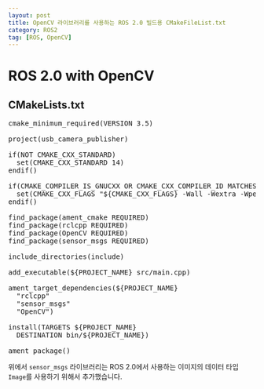 ```yaml
---
layout: post
title: OpenCV 라이브러리를 사용하는 ROS 2.0 빌드용 CMakeFileList.txt
category: ROS2
tag: [ROS, OpenCV]
---
```

# ROS 2.0 with OpenCV

## CMakeLists.txt

<pre class="prettyprint">
cmake_minimum_required(VERSION 3.5)

project(usb_camera_publisher)

if(NOT CMAKE_CXX_STANDARD)
  set(CMAKE_CXX_STANDARD 14)
endif()

if(CMAKE_COMPILER_IS_GNUCXX OR CMAKE_CXX_COMPILER_ID MATCHES "Clang")
  set(CMAKE_CXX_FLAGS "${CMAKE_CXX_FLAGS} -Wall -Wextra -Wpedantic")
endif()

find_package(ament_cmake REQUIRED)
find_package(rclcpp REQUIRED)
find_package(OpenCV REQUIRED)
find_package(sensor_msgs REQUIRED)

include_directories(include)

add_executable(${PROJECT_NAME} src/main.cpp)

ament_target_dependencies(${PROJECT_NAME} 
  "rclcpp" 
  "sensor_msgs"
  "OpenCV")

install(TARGETS ${PROJECT_NAME}
  DESTINATION bin/${PROJECT_NAME})

ament_package()
</pre>

위에서 `sensor_msgs` 라이브러리는 ROS 2.0에서 사용하는 이미지의 데이터 타입 `Image`를 사용하기 위해서 추가했습니다.